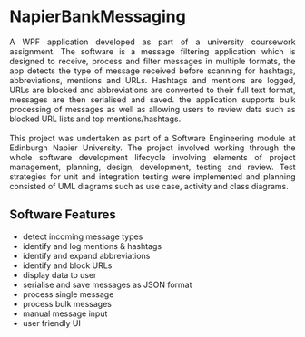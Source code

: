 # NapierBankMessaging
<div align="justify"> A WPF application developed as part of a university coursework assignment. The software is a message filtering application which is designed to receive, process and filter messages in multiple formats, the app detects the type of message received before scanning for hashtags, abbreviations, mentions and URLs. Hashtags and mentions are logged, URLs are blocked and abbreviations are converted to their full text format, messages are then serialised and saved. the application supports bulk processing of messages as well as allowing users to review data such as blocked URL lists and top mentions/hashtags. 
<br><br>
This project was undertaken as part of a Software Engineering module at Edinburgh Napier University. The project involved working through the whole software development lifecycle involving elements of project management, planning, design, development, testing and review. Test strategies for unit and integration testing were implemented and planning consisted of UML diagrams such as use case, activity and class diagrams. 

## Software Features

* detect incoming message types
* identify and log mentions & hashtags
* identify and expand abbreviations
* identify and block URLs
* display data to user
* serialise and save messages as JSON format
* process single message
* process bulk messages
* manual message input
* user friendly UI
